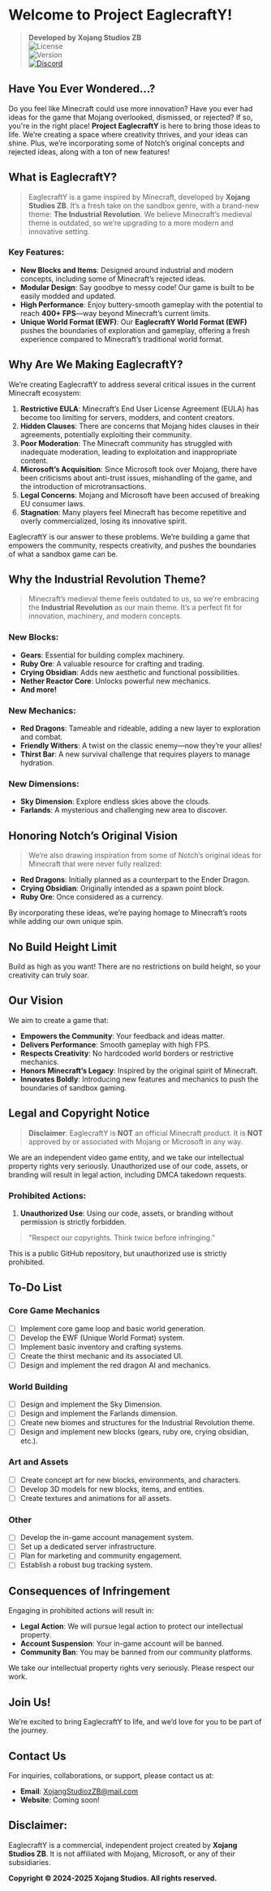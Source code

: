 # Welcome to Project EaglecraftY!

>**Developed by Xojang Studios ZB**  
![License](https://img.shields.io/badge/License-proprietary-red)  
![Version](https://img.shields.io/badge/Version-v0.0-blue)  
[![Discord](https://img.shields.io/badge/Discord-Join%20Our%20Server-7289DA?logo=discord)](https://discord.gg/acN93WBRC5)

## Have You Ever Wondered...?

Do you feel like Minecraft could use more innovation? Have you ever had ideas for the game that Mojang overlooked, dismissed, or rejected? If so, you're in the right place! **Project EaglecraftY** is here to bring those ideas to life. We’re creating a space where creativity thrives, and your ideas can shine. Plus, we’re incorporating some of Notch’s original concepts and rejected ideas, along with a ton of new features!

## What is EaglecraftY?
>EaglecraftY is a game inspired by Minecraft, developed by **Xojang Studios ZB**. It’s a fresh take on the sandbox genre, with a brand-new theme: **The Industrial Revolution**. We believe Minecraft’s medieval theme is outdated, so we’re upgrading to a more modern and innovative setting.

### Key Features:  
- **New Blocks and Items**: Designed around industrial and modern concepts, including some of Minecraft’s rejected ideas.  
- **Modular Design**: Say goodbye to messy code! Our game is built to be easily modded and updated.  
- **High Performance**: Enjoy buttery-smooth gameplay with the potential to reach **400+ FPS**—way beyond Minecraft’s current limits.  
- **Unique World Format (EWF)**: Our **EaglecraftY World Format (EWF)** pushes the boundaries of exploration and gameplay, offering a fresh experience compared to Minecraft’s traditional world format.  

## Why Are We Making EaglecraftY?

We’re creating EaglecraftY to address several critical issues in the current Minecraft ecosystem:  

1. **Restrictive EULA**: Minecraft’s End User License Agreement (EULA) has become too limiting for servers, modders, and content creators.  
2. **Hidden Clauses**: There are concerns that Mojang hides clauses in their agreements, potentially exploiting their community.  
3. **Poor Moderation**: The Minecraft community has struggled with inadequate moderation, leading to exploitation and inappropriate content.  
4. **Microsoft’s Acquisition**: Since Microsoft took over Mojang, there have been criticisms about anti-trust issues, mishandling of the game, and the introduction of microtransactions.  
5. **Legal Concerns**: Mojang and Microsoft have been accused of breaking EU consumer laws.  
6. **Stagnation**: Many players feel Minecraft has become repetitive and overly commercialized, losing its innovative spirit.  

EaglecraftY is our answer to these problems. We’re building a game that empowers the community, respects creativity, and pushes the boundaries of what a sandbox game can be.

## Why the Industrial Revolution Theme?
> Minecraft’s medieval theme feels outdated to us, so we’re embracing the **Industrial Revolution** as our main theme. It’s a perfect fit for innovation, machinery, and modern concepts.  

### New Blocks:  
- **Gears**: Essential for building complex machinery.  
- **Ruby Ore**: A valuable resource for crafting and trading.  
- **Crying Obsidian**: Adds new aesthetic and functional possibilities.  
- **Nether Reactor Core**: Unlocks powerful new mechanics.  
- **And more!**  

### New Mechanics:  
- **Red Dragons**: Tameable and rideable, adding a new layer to exploration and combat.  
- **Friendly Withers**: A twist on the classic enemy—now they’re your allies!  
- **Thirst Bar**: A new survival challenge that requires players to manage hydration.  

### New Dimensions:  
- **Sky Dimension**: Explore endless skies above the clouds.  
- **Farlands**: A mysterious and challenging new area to discover.  

## Honoring Notch’s Original Vision
> We’re also drawing inspiration from some of Notch’s original ideas for Minecraft that were never fully realized:  
- **Red Dragons**: Initially planned as a counterpart to the Ender Dragon.  
- **Crying Obsidian**: Originally intended as a spawn point block.  
- **Ruby Ore**: Once considered as a currency.  

By incorporating these ideas, we’re paying homage to Minecraft’s roots while adding our own unique spin.

## No Build Height Limit
Build as high as you want! There are no restrictions on build height, so your creativity can truly soar.

## Our Vision
We aim to create a game that:  
- **Empowers the Community**: Your feedback and ideas matter.  
- **Delivers Performance**: Smooth gameplay with high FPS.  
- **Respects Creativity**: No hardcoded world borders or restrictive mechanics.  
- **Honors Minecraft’s Legacy**: Inspired by the original spirit of Minecraft.  
- **Innovates Boldly**: Introducing new features and mechanics to push the boundaries of sandbox gaming.  

## Legal and Copyright Notice
> **Disclaimer**: EaglecraftY is **NOT** an official Minecraft product. It is **NOT** approved by or associated with Mojang or Microsoft in any way.  

We are an independent video game entity, and we take our intellectual property rights very seriously. Unauthorized use of our code, assets, or branding will result in legal action, including DMCA takedown requests.  

### Prohibited Actions:  
1. **Unauthorized Use**: Using our code, assets, or branding without permission is strictly forbidden.  

> "Respect our copyrights. Think twice before infringing."  

This is a public GitHub repository, but unauthorized use is strictly prohibited.  

## To-Do List

### Core Game Mechanics  
- [ ] Implement core game loop and basic world generation.  
- [ ] Develop the EWF (Unique World Format) system.  
- [ ] Implement basic inventory and crafting systems.  
- [ ] Create the thirst mechanic and its associated UI.  
- [ ] Design and implement the red dragon AI and mechanics.  

### World Building  
- [ ] Design and implement the Sky Dimension.  
- [ ] Design and implement the Farlands dimension.  
- [ ] Create new biomes and structures for the Industrial Revolution theme.  
- [ ] Design and implement new blocks (gears, ruby ore, crying obsidian, etc.).  

### Art and Assets  
- [ ] Create concept art for new blocks, environments, and characters.  
- [ ] Develop 3D models for new blocks, items, and entities.  
- [ ] Create textures and animations for all assets.  

### Other  
- [ ] Develop the in-game account management system.  
- [ ] Set up a dedicated server infrastructure.  
- [ ] Plan for marketing and community engagement.  
- [ ] Establish a robust bug tracking system.  

## Consequences of Infringement 

Engaging in prohibited actions will result in:  
- **Legal Action**: We will pursue legal action to protect our intellectual property.  
- **Account Suspension**: Your in-game account will be banned.  
- **Community Ban**: You may be banned from our community platforms.  

We take our intellectual property rights very seriously. Please respect our work.  

## Join Us!

We’re excited to bring EaglecraftY to life, and we’d love for you to be part of the journey.  

## Contact Us 
For inquiries, collaborations, or support, please contact us at:  
- **Email**: XojangStudiozZB@mail.com  
- **Website**: Coming soon!  

## Disclaimer:
EaglecraftY is a commercial, independent project created by **Xojang Studios ZB**. It is not affiliated with Mojang, Microsoft, or any of their subsidiaries.  

**Copyright © 2024-2025 Xojang Studios. All rights reserved.**